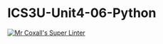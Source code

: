 # ICS3U-Unit4-06-Python

[![Mr Coxall's Super Linter](https://github.com/maliksalem1/ICS3U-Unit4-06-Python/workflows/Mr%20Coxall's%20Super%20Linter/badge.svg)](https://github.com/maliksalem1/ICS3U-Unit4-06-Python/actions/)
